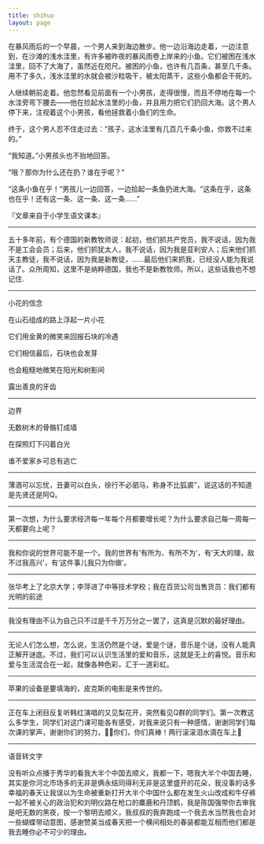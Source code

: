 ```yaml
---
title: shihuo
layout: page
---
```


在暴风雨后的一个早晨，一个男人来到海边散步。他一边沿海边走着，一边注意到，在沙滩的浅水洼里，有许多被昨夜的暴风雨卷上岸来的小鱼。它们被困在浅水洼里，回不了大海了，虽然近在咫尺。被困的小鱼，也许有几百条，甚至几千条。用不了多久，浅水洼里的水就会被沙粒吸干，被太阳蒸干，这些小鱼都会干死的。

人继续朝前走着。他忽然看见前面有一个小男孩，走得很慢，而且不停地在每一个水洼旁弯下腰去——他在捡起水洼里的小鱼，并且用力把它们扔回大海。这个男人停下来，注视着这个小男孩，看他拯救着小鱼们的生命。

终于，这个男人忍不住走过去：“孩子，这水洼里有几百几千条小鱼，你救不过来的。”

“我知道。”小男孩头也不抬地回答。

“哦？那你为什么还在扔？谁在乎呢？”

“这条小鱼在乎！”男孩儿一边回答，一边拾起一条鱼扔进大海。“这条在乎，这条也在乎！还有这一条、这一条、这一条……”

『文章来自于小学生语文课本』

***

五十多年前，有个德国的新教牧师说：起初，他们抓共产党员，我不说话，因为我不是工会会员；后来，他们抓犹太人，我不说话，因为我是亚利安人；后来他们抓天主教徒，我不说话，因为我是新教徒，……最后他们来抓我，已经没人能为我说话了。众所周知，这里不是纳粹德国，我也不是新教牧师。所以，这些话我也不想记住.

***

小花的信念

在山石组成的路上浮起一片小花

它们用金黄的微笑来回报石块的冷遇

它们相信最后，石块也会发芽

也会粗糙地微笑在阳光和树影间

露出善良的牙齿

***

边界

无数树木的骨骼钉成墙

在探照灯下闪着白光

谁不爱家乡可总有逃亡

***

薄酒可以忘忧，丑妻可以白头，徐行不必驷马，称身不比狐裘”，说这话的不知道是先贤还是阿Q。

***

第一次想，为什么要求经济每一年每个月都要增长呢？为什么要求自己每一周每一天都要向上呢？

***

我和你说的世界可能不是一个。我的世界有‘有所为、有所不为’，有‘天大的理，敌不过我高兴’，有‘这件事儿我只为你做’。

***

张华考上了北京大学；李萍进了中等技术学校；我在百货公司当售货员：我们都有光明的前途

***

我没有理由不认为自己只不过是千千万万分之一罢了，这真是沉默的最好理由。

***

无论人们怎么想，怎么说，生活仍然是个谜，爱是个谜，音乐是个谜，没有人能真正解开谜底。不过，我们可以认识生活里的爱和音乐，这就是无上的喜悦。音乐和爱与生活混合在一起，就像各种色彩，汇于一道彩虹。

***

苹果的设备是要填海的，皮克斯的电影是来传世的。

***

正在车上闭目反复听韩红演唱的又见梨花开，突然看见Q群的同学们。第一次教这么多学生，同学们对这门课可能各有感受，对我来说只有一种感情，谢谢同学们每次课的掌声，谢谢你们的努力，你们，你们真棒！两行滚滚泪水滴在车上	

***

语音转文字

没有听众点播于秀华的看我大半个中国去顺义，我都一下，嗯我大半个中国去睡，其实是你河北市场多的无非是俩永结同得利无非是这里盛开的花朵，我没事的话多幸福的春天让我误以为生命被重新打开大半个中国什么都在发生火山改成和牛仔裤一起不被关心的政治犯和刘明仪路在枪口的麋鹿和丹顶鹤，我是陈国强带你去审我是吧无数的黑夜，按一个黎明去顺义，我叔叔的我奔跑成一个我去水当然我也会对一些蝴蝶带动意图，感谢赞美当成春天把一个横间相处的春装都能互相而他们都是我去睡你必不可少的理由。